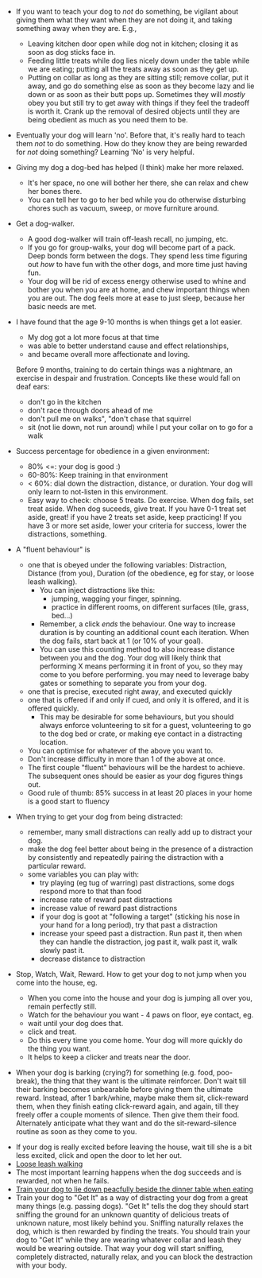 - If you want to teach your dog to *not* do something, be vigilant about giving
    them what they want when they are not doing it, and taking something away
    when they are. E.g.,
    - Leaving kitchen door open while dog not in kitchen; closing it as soon as
      dog sticks face in.
    - Feeding little treats while dog lies nicely down under the table while we
        are eating; putting all the treats away as soon as they get up.
    - Putting on collar as long as they are sitting still; remove collar, put
        it away, and go do something else as soon as they become lazy and lie
        down or as soon as their butt pops up.
    Sometimes they will *mostly* obey you but still try to get away with things
    if they feel the tradeoff is worth it. Crank up the removal of desired objects
    until they are being obedient as much as you need them to be.
- Eventually your dog will learn 'no'. Before that, it's really hard to teach
    them *not* to do something. How do they know they are being rewarded for
    *not* doing something? Learning 'No' is very helpful.
- Giving my dog a dog-bed has helped (I think) make her more relaxed.
    - It's her space, no one will bother her there, she can relax and chew her
        bones there.
    - You can tell her to go to her bed while you do otherwise disturbing chores
        such as vacuum, sweep, or move furniture around.
- Get a dog-walker.
    - A good dog-walker will train off-leash recall, no jumping, etc.
    - If you go for group-walks, your dog will become part of a pack. Deep bonds form
        between the dogs. They spend less time figuring out *how*
        to have fun with the other dogs, and more time just having fun.
    - Your dog will be rid of excess energy otherwise used to whine and bother
        you when you are at home, and chew important things when you are out. The
        dog feels more at ease to just sleep, because her basic needs are met.
- I have found that the age 9-10 months is when things get a lot easier.
    - My dog got a lot more focus at that time
    - was able to better understand cause and effect relationships,
    - and became overall more affectionate and loving.

    Before 9 months, training to do certain things was a nightmare, an
    exercise in despair and frustration. Concepts like these would fall on deaf ears:
    - don't go in the kitchen
    - don't race through doors ahead of me
    - don't pull me on walks", "don't chase that squirrel
    - sit (not lie down, not run around) while I put your collar on to go for a walk
- Success percentage for obedience in a given environment:
    - 80% <=: your dog is good :)
    - 60-80%: Keep training in that environment
    - < 60%: dial down the distraction, distance, or duration. Your dog will
        only learn to not-listen in this environment.
    - Easy way to check: choose 5 treats. Do exercise. When dog fails, set
        treat aside. When dog suceeds, give treat. If you have 0-1 treat set
        aside, great! if you have 2 treats set aside, keep practicing! If you have 3 or
        more set aside, lower your criteria for success, lower the
        distractions, something.
- A "fluent behaviour" is
    - one that is obeyed under the following variables: Distraction, Distance
        (from you), Duration (of the obedience, eg for stay, or loose leash walking).
        - You can inject distractions like this:
            - jumping, wagging your finger, spinning.
            - practice in different rooms, on different surfaces (tile, grass, bed...)
        - Remember, a click *ends* the behaviour. One way to increase duration
            is by counting an additional count each iteration. When the dog
            fails, start back at 1 (or 10% of your goal).
        - You can use this counting  method to also increase distance between
            you and the dog. Your dog will likely think that performing X means
            performing it in front of you, so they may come to you before performing. you
            may need to leverage baby gates or something to separate you from your dog.
    - one that is precise, executed right away, and executed quickly
    - one that is offered if and only if cued, and only it is offered, and it
        is offered quickly.
        - This may be desirable for some behaviours, but you should always
            enforce volunteering to sit for a guest, volunteering to go to the
            dog bed or crate, or making eye contact in a distracting location.
    - You can optimise for whatever of the above you want to.
    - Don't increase difficulty in more than 1 of the above at once.
    - The first couple "fluent" behaviours will be the hardest to achieve. The
        subsequent ones should be easier as your dog figures things out.
    - Good rule of thumb: 85% success in at least 20 places in your home is a
        good start to fluency
- When trying to get your dog from being distracted:
    - remember, many small distractions can really add up to distract your dog.
    - make the dog feel better about being in the presence of a distraction by
        consistently and repeatedly pairing the distraction with a particular
        reward.
    - some variables you can play with:
        - try playing (eg tug of warring) past distractions, some dogs respond
            more to that than food
        - increase rate of reward past distractions
        - increase value of reward past distractions
        - if your dog is goot at "following a target" (sticking his nose in
            your hand for a long period), try that past a distraction
        - increase your speed past a distraction. Run past it, then when they
            can handle the distraction, jog past it, walk past it, walk slowly
            past it.
        - decrease distance to distraction
- Stop, Watch, Wait, Reward. How to get your dog to not jump when you come into the house, eg.
    - When you come into the house and your dog is jumping all over you, remain perfectly still.
    - Watch for the behaviour you want - 4 paws on floor, eye contact, eg.
    - wait until your dog does that.
    - click and treat.
    - Do this every time you come home. Your dog will more quickly do the thing you want.
    - It helps to keep a clicker and treats near the door.
- When your dog is barking (crying?) for something (e.g. food, poo-break), the
    thing that they want is the ultimate reinforcer. Don't wait till their
    barking becomes unbearable before giving them the ultimate reward. Instead,
    after 1 bark/whine, maybe make them sit,
    click-reward them, when they finish eating click-reward again, and again, till they
    freely offer a couple moments of silence. Then give them their food.
    Alternately  anticipate what they want and do the sit-reward-silence routine as
    soon as they come to you.
* If your dog is really excited before leaving the house, wait till she is a
    bit less excited, click and open the door to let her out.
* [Loose leash walking](http://www.clickertraining.com/node/541)
* The most important learning happens when the dog succeeds and is rewarded,
    not when he fails.
* [Train your dog to lie down peacfully beside the dinner table when
    eating](http://www.clickertraining.com/node/596)
* Train your dog to "Get It" as a way of distracting your dog from a great many
    things (e.g. passing dogs). "Get It" tells the dog they should start
    sniffing the ground for an unknown quantity of delicious treats of unknown
    nature, most likely behind you. Sniffing naturally relaxes the dog, which
    is then rewarded by finding the treats. You should train your dog to "Get
    It" while they are wearing whatever collar and leash they would be wearing
    outside. That way your dog will start sniffing, completely distracted,
    naturally relax, and you can block the destraction with your body.
